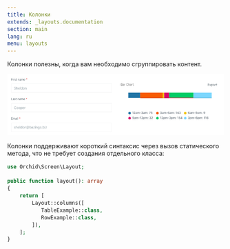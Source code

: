 ```yaml
---
title: Колонки
extends: _layouts.documentation
section: main
lang: ru
menu: layouts
---
```


Колонки полезны, когда вам необходимо сгруппировать контент.

![Columns](/assets/img/layouts/columns.png)

Колонки поддерживают короткий синтаксис через вызов статического метода, 
что не требует создания отдельного класса:

```php
use Orchid\Screen\Layout;

public function layout(): array
{
    return [
        Layout::columns([
           TableExample::class,
           RowExample::class,
        ]),
    ];
}
```
